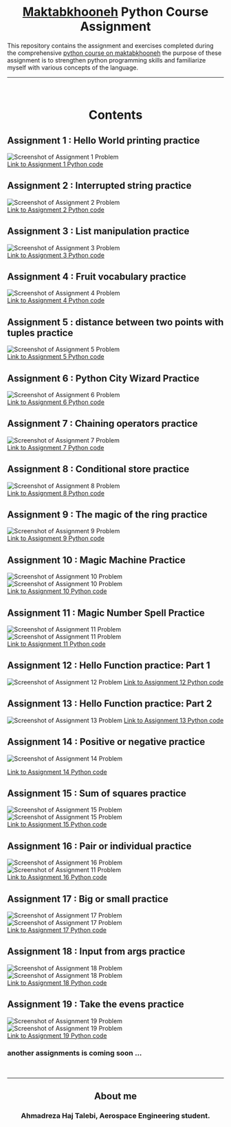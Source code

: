 <h1 style="text-align: center;"><a href="https://maktabkhooneh.org">Maktabkhooneh</a> Python Course Assignment</h1>

This repository contains the assignment and exercises completed during the comprehensive [python course on maktabkhooneh](https://maktabkhooneh.org/course/%D8%A2%D9%85%D9%88%D8%B2%D8%B4-%D8%A8%D8%B1%D9%86%D8%A7%D9%85%D9%87-%D9%86%D9%88%DB%8C%D8%B3%DB%8C-%D8%A8%D8%A7-%D9%BE%D8%A7%DB%8C%D8%AA%D9%88%D9%86-%D9%85%D9%82%D8%AF%D9%85%D8%A7%D8%AA%DB%8C-mk346/)
the purpose of these assignment is to strengthen python programming skills and familiarize myself with various concepts of the language.

---
<p>&nbsp;</p>
<h1 style="text-align: center; border-bottom: none; padding-bottom: 0; margin-bottom: 0;">Contents</h1>


## Assignment 1 : Hello World printing practice
![Screenshot of Assignment 1 Problem](assignment_resources/Screenshot.assignment1.png)  
[Link to Assignment 1 Python code](tamin1.py)

## Assignment 2 : Interrupted string practice
![Screenshot of Assignment 2 Problem](assignment_resources/Screenshot.assignment2.png)  
[Link to Assignment 2 Python code](tamin2.py)

## Assignment 3 : List manipulation practice
![Screenshot of Assignment 3 Problem](assignment_resources/Screenshot.assignment3.png)  
[Link to Assignment 3 Python code](tamin3.py)

## Assignment 4 : Fruit vocabulary practice
![Screenshot of Assignment 4 Problem](assignment_resources/Screenshot.assignment4.png)  
[Link to Assignment 4 Python code](tamin4.py)

## Assignment 5 : distance between two points with tuples practice
![Screenshot of Assignment 5 Problem](assignment_resources/Screenshot.assignment5.png)  
[Link to Assignment 5 Python code](tamin5.py)

## Assignment 6 : Python City Wizard Practice
![Screenshot of Assignment 6 Problem](assignment_resources/Screenshot.assignment6.png)  
[Link to Assignment 6 Python code](tamin6.py)

## Assignment 7 : Chaining operators practice
![Screenshot of Assignment 7 Problem](assignment_resources/Screenshot.assignment7.png)  
[Link to Assignment 7 Python code](tamin7.py)

## Assignment 8 : Conditional store practice
![Screenshot of Assignment 8 Problem](assignment_resources/Screenshot.assignment8.png)  
[Link to Assignment 8 Python code](tamin8.py)

## Assignment 9 : The magic of the ring practice
![Screenshot of Assignment 9 Problem](assignment_resources/Screenshot.assignment9.png)  
[Link to Assignment 9 Python code](tamin9.py)

## Assignment 10 : Magic Machine Practice
![Screenshot of Assignment 10 Problem](assignment_resources/Screenshot.assignment10.1.png)
![Screenshot of Assignment 10 Problem](assignment_resources/Screenshot.assignment10.2.png)  
[Link to Assignment 10 Python code](tamin10.py)

## Assignment 11 : Magic Number Spell Practice
![Screenshot of Assignment 11 Problem](assignment_resources/Screenshot.assignment11.1.png)
![Screenshot of Assignment 11 Problem](assignment_resources/Screenshot.assignment11.2.png)  
[Link to Assignment 11 Python code](tamin11.py)

## Assignment 12 : Hello Function practice: Part 1
![Screenshot of Assignment 12 Problem](assignment_resources/Screenshot.assignment12.png) 
[Link to Assignment 12 Python code](tamin12.py)

## Assignment 13 : Hello Function practice: Part 2
![Screenshot of Assignment 13 Problem](assignment_resources/Screenshot.assignment13.png)
[Link to Assignment 13 Python code](tamin13.py)

## Assignment 14 : Positive or negative practice
![Screenshot of Assignment 14 Problem](assignment_resources/Screenshot.assignment14.png)

[Link to Assignment 14 Python code](tamin14.py)

## Assignment 15 : Sum of squares practice
![Screenshot of Assignment 15 Problem](assignment_resources/Screenshot.assignment15.1.png)
![Screenshot of Assignment 15 Problem](assignment_resources/Screenshot.assignment15.2.png)  
[Link to Assignment 15 Python code](tamin15.py)

## Assignment 16 : Pair or individual practice
![Screenshot of Assignment 16 Problem](assignment_resources/Screenshot.assignment16.1.png)
![Screenshot of Assignment 11 Problem](assignment_resources/Screenshot.assignment16.2.png)  
[Link to Assignment 16 Python code](tamin16.py)

## Assignment 17 : Big or small practice
![Screenshot of Assignment 17 Problem](assignment_resources/Screenshot.assignment17.1.png)
![Screenshot of Assignment 17 Problem](assignment_resources/Screenshot.assignment17.2.png)  
[Link to Assignment 17 Python code](tamin17.py)

## Assignment 18 : Input from args practice
![Screenshot of Assignment 18 Problem](assignment_resources/Screenshot.assignment18.1.png)
![Screenshot of Assignment 18 Problem](assignment_resources/Screenshot.assignment18.2.png)  
[Link to Assignment 18 Python code](tamin18.py)

## Assignment 19 : Take the evens practice
![Screenshot of Assignment 19 Problem](assignment_resources/Screenshot.assignment19.1.png)
![Screenshot of Assignment 19 Problem](assignment_resources/Screenshot.assignment19.2.png)  
[Link to Assignment 19 Python code](tamin19.py)



### another assignments is coming soon ...
<p>&nbsp;</p>

---

<h2 style="text-align: center; border-bottom: none; ">About me</h2>
<h3 style="text-align: center; border-bottom: none; ">Ahmadreza Haj Talebi, Aerospace Engineering student.</h3>